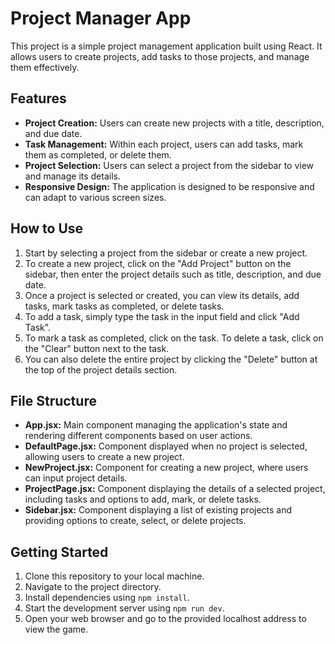 # Project Manager App

This project is a simple project management application built using React. It allows users to create projects, add tasks to those projects, and manage them effectively.

## Features
- **Project Creation:** Users can create new projects with a title, description, and due date.
- **Task Management:** Within each project, users can add tasks, mark them as completed, or delete them.
- **Project Selection:** Users can select a project from the sidebar to view and manage its details.
- **Responsive Design:** The application is designed to be responsive and can adapt to various screen sizes.

## How to Use
1. Start by selecting a project from the sidebar or create a new project.
2. To create a new project, click on the "Add Project" button on the sidebar, then enter the project details such as title, description, and due date.
3. Once a project is selected or created, you can view its details, add tasks, mark tasks as completed, or delete tasks.
4. To add a task, simply type the task in the input field and click "Add Task".
5. To mark a task as completed, click on the task. To delete a task, click on the "Clear" button next to the task.
6. You can also delete the entire project by clicking the "Delete" button at the top of the project details section.

## File Structure
- **App.jsx:** Main component managing the application's state and rendering different components based on user actions.
- **DefaultPage.jsx:** Component displayed when no project is selected, allowing users to create a new project.
- **NewProject.jsx:** Component for creating a new project, where users can input project details.
- **ProjectPage.jsx:** Component displaying the details of a selected project, including tasks and options to add, mark, or delete tasks.
- **Sidebar.jsx:** Component displaying a list of existing projects and providing options to create, select, or delete projects.

## Getting Started

1. Clone this repository to your local machine.
2. Navigate to the project directory.
3. Install dependencies using `npm install`.
4. Start the development server using `npm run dev`.
5. Open your web browser and go to  the provided localhost address to view the game.
